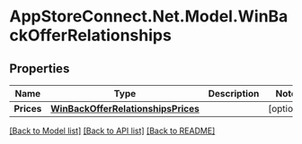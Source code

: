 # AppStoreConnect.Net.Model.WinBackOfferRelationships

## Properties

Name | Type | Description | Notes
------------ | ------------- | ------------- | -------------
**Prices** | [**WinBackOfferRelationshipsPrices**](WinBackOfferRelationshipsPrices.md) |  | [optional] 

[[Back to Model list]](../README.md#documentation-for-models) [[Back to API list]](../README.md#documentation-for-api-endpoints) [[Back to README]](../README.md)

